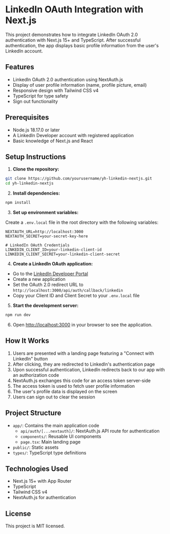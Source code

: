# LinkedIn OAuth Integration with Next.js

This project demonstrates how to integrate LinkedIn OAuth 2.0 authentication with Next.js 15+ and TypeScript. After successful authentication, the app displays basic profile information from the user's LinkedIn account.

## Features

- LinkedIn OAuth 2.0 authentication using NextAuth.js
- Display of user profile information (name, profile picture, email)
- Responsive design with Tailwind CSS v4
- TypeScript for type safety
- Sign out functionality

## Prerequisites

- Node.js 18.17.0 or later
- A LinkedIn Developer account with registered application
- Basic knowledge of Next.js and React

## Setup Instructions

1. **Clone the repository:**

```bash
git clone https://github.com/yourusername/yh-linkedin-nextjs.git
cd yh-linkedin-nextjs
```

2. **Install dependencies:**

```bash
npm install
```

3. **Set up environment variables:**

Create a `.env.local` file in the root directory with the following variables:

```
NEXTAUTH_URL=http://localhost:3000
NEXTAUTH_SECRET=your-secret-key-here

# LinkedIn OAuth Credentials
LINKEDIN_CLIENT_ID=your-linkedin-client-id
LINKEDIN_CLIENT_SECRET=your-linkedin-client-secret
```

4. **Create a LinkedIn OAuth application:**

- Go to the [LinkedIn Developer Portal](https://www.linkedin.com/developers/apps)
- Create a new application
- Set the OAuth 2.0 redirect URL to `http://localhost:3000/api/auth/callback/linkedin`
- Copy your Client ID and Client Secret to your `.env.local` file

5. **Start the development server:**

```bash
npm run dev
```

6. Open [http://localhost:3000](http://localhost:3000) in your browser to see the application.

## How It Works

1. Users are presented with a landing page featuring a "Connect with LinkedIn" button
2. After clicking, they are redirected to LinkedIn's authentication page
3. Upon successful authentication, LinkedIn redirects back to our app with an authorization code
4. NextAuth.js exchanges this code for an access token server-side
5. The access token is used to fetch user profile information
6. The user's profile data is displayed on the screen
7. Users can sign out to clear the session

## Project Structure

- `app/`: Contains the main application code
  - `api/auth/[...nextauth]/`: NextAuth.js API route for authentication
  - `components/`: Reusable UI components
  - `page.tsx`: Main landing page
- `public/`: Static assets
- `types/`: TypeScript type definitions

## Technologies Used

- Next.js 15+ with App Router
- TypeScript
- Tailwind CSS v4
- NextAuth.js for authentication

## License

This project is MIT licensed.
